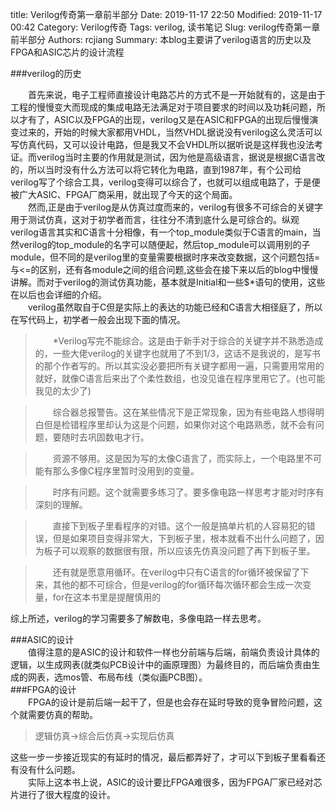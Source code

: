 title: Verilog传奇第一章前半部分
Date: 2019-11-17 22:50
Modified: 2019-11-17 00:42
Category: Verilog传奇
Tags: verilog, 读书笔记
Slug: verilog传奇第一章前半部分
Authors: rcjiang
Summary: 本blog主要讲了verilog语言的历史以及FPGA和ASIC芯片的设计流程  

###verilog的历史  

&emsp;&emsp;首先来说，电子工程师直接设计电路芯片的方式不是一开始就有的，这是由于工程的慢慢变大而现成的集成电路无法满足对于项目要求的时间以及功耗问题，所以才有了，ASIC以及FPGA的出现，verilog又是在ASIC和FPGA的出现后慢慢演变过来的，开始的时候大家都用VHDL，当然VHDL据说没有verilog这么灵活可以写仿真代码，又可以设计电路，但是我又不会VHDL所以据听说是这样我也没法考证。而verilog当时主要的作用就是测试，因为他是高级语言，据说是根据C语言改的，所以当时没有什么方法可以将它转化为电路，直到1987年，有个公司给verilog写了个综合工具，verilog变得可以综合了，也就可以组成电路了，于是便被广大ASIC、FPGA厂商采用，就出现了今天的这个局面。  
&emsp;&emsp;然而,正是由于verilog是从仿真过度而来的，verilog有很多不可综合的关键字用于测试仿真，这对于初学者而言，往往分不清到底什么是可综合的。纵观verilog语言其实和C语言十分相像，有一个top_module类似于C语言的main，当然verilog的top_module的名字可以随便起，然后top_module可以调用别的子module，但不同的是verilog里的变量需要根据时序来改变数据，这个问题包括=与<=的区别，还有各module之间的组合问题,这些会在接下来以后的blog中慢慢讲解。而对于verilog的测试仿真功能，基本就是Initial和一些$*语句的使用，这些在以后也会详细的介绍。  
&emsp;&emsp;verilog虽然取自于C但是实际上的表达的功能已经和C语言大相径庭了，所以在写代码上，初学者一般会出现下面的情况。  
>&emsp;&emsp;*Verilog写完不能综合。这是由于新手对于综合的关键字并不熟悉造成的，一些大佬verilog的关键字也就用了不到1/3，这话不是我说的，是写书的那个作者写的。所以其实没必要把所有关键字都用一遍，只需要用常用的就好，就像C语言后来出了个柔性数组，也没见谁在程序里用它了。(也可能我见的太少了)  

>&emsp;&emsp;综合器总报警告。这在某些情况下是正常现象，因为有些电路人想得明白但是检错程序里却认为这是个问题，如果你对这个电路熟悉，就不会有问题，要随时去巩固数电才行。  

>&emsp;&emsp;资源不够用。这是因为写的太像C语言了，而实际上，一个电路里不可能有那么多像C程序里暂时没用到的变量。  

>&emsp;&emsp;时序有问题。这个就需要多练习了。要多像电路一样思考才能对时序有深刻的理解。

>&emsp;&emsp;直接下到板子里看程序的对错。这个一般是搞单片机的人容易犯的错误，但是如果项目变得非常大，下到板子里，根本就看不出什么问题了，因为板子可以观察的数据很有限，所以应该先仿真没问题了再下到板子里。  

>&emsp;&emsp;还有就是愿意用循环。在verilog中只有C语言的for循环被保留了下来，其他的都不可综合，但是verilog的for循环每次循环都会生成一次变量，for在这本书里是提醒慎用的  

综上所述，verilog的学习需要多了解数电，多像电路一样去思考。  

###ASIC的设计  
&emsp;&emsp;值得注意的是ASIC的设计和软件一样也分前端与后端，前端负责设计具体的逻辑，以生成网表(就类似PCB设计中的画原理图）为最终目的，而后端负责由生成的网表，选mos管、布局布线（类似画PCB图）。  
###FPGA的设计  
&emsp;&emsp;FPGA的设计是前后端一起干了，但是也会存在延时导致的竞争冒险问题，这个就需要仿真的帮助。
>逻辑仿真->综合后仿真->实现后仿真  

这些一步一步接近现实的有延时的情况，最后都弄好了，才可以下到板子里看看还有没有什么问题。  
&emsp;&emsp;实际上这本书上说，ASIC的设计要比FPGA难很多，因为FPGA厂家已经对芯片进行了很大程度的设计。
